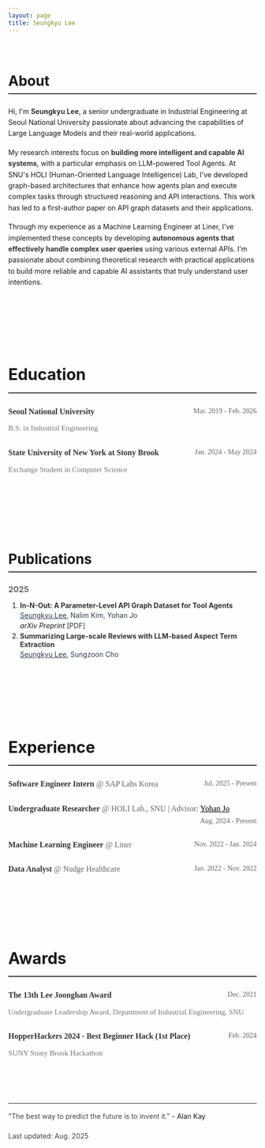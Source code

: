 ```yaml
---
layout: page
title: Seungkyu Lee
---
```


<div class="about-section" id="about">
<h1>About</h1>

<p>Hi, I'm <strong>Seungkyu Lee</strong>, a senior undergraduate in Industrial Engineering at Seoul National University passionate about advancing the capabilities of Large Language Models and their real-world applications.</p>

<p>My research interests focus on <strong>building more intelligent and capable AI systems</strong>, with a particular emphasis on LLM-powered Tool Agents. At SNU's HOLI (Human-Oriented Language Intelligence) Lab, I've developed graph-based architectures that enhance how agents plan and execute complex tasks through structured reasoning and API interactions. This work has led to a first-author paper on API graph datasets and their applications.</p>

<p>Through my experience as a Machine Learning Engineer at Liner, I've implemented these concepts by developing <strong>autonomous agents that effectively handle complex user queries</strong> using various external APIs. I'm passionate about combining theoretical research with practical applications to build more reliable and capable AI assistants that truly understand user intentions.</p>


</div>

<div class="education-section" id="education">
<h1>Education</h1>

<h3><strong>Seoul National University</strong> <span class="date">Mar. 2019 - Feb. 2026</span></h3>
<p><em>B.S. in Industrial Engineering</em></p>

<h3><strong>State University of New York at Stony Brook</strong> <span class="date">Jan. 2024 - May 2024</span></h3>
<p><em>Exchange Student in Computer Science</em></p>
</div>

<div class="publications-section" id="publications">
<h1>Publications</h1>

<h3>2025</h3>
<ol>
<li><strong>In-N-Out: A Parameter-Level API Graph Dataset for Tool Agents</strong><br>
   <em><u>Seungkyu Lee</u>, Nalim Kim, Yohan Jo</em><br>
   <i>arXiv Preprint</i> <a href="https://arxiv.org/abs/2509.01560">[PDF]</a><br></li>
<li><strong>Summarizing Large-scale Reviews with LLM-based Aspect Term Extraction</strong><br>
   <em><u>Seungkyu Lee</u>, Sungzoon Cho</em><br>
  </li>
</ol>

</div>

<div class="experience-section" id="experience">
<h1>Experience</h1>

<h3><strong>Software Engineer Intern</strong> @ SAP Labs Korea <span class="date">Jul. 2025 - Present</span></h3>

<h3><strong>Undergraduate Researcher</strong> @ HOLI Lab., SNU | Advisor: <a href="https://yohanjo.github.io/" style="text-decoration: underline; color: #006400;"> Yohan Jo</a> <span class="date">Aug. 2024 - Present</span></h3>

<h3><strong>Machine Learning Engineer</strong> @ Liner <span class="date">Nov. 2022 - Jan. 2024</span></h3>

<h3><strong>Data Analyst</strong> @ Nudge Healthcare <span class="date">Jan. 2022 - Nov. 2022</span></h3>

</div>


<div class="awards-section" id="awards">
<h1>Awards</h1>

<h3><strong>The 13th Lee Joonghan Award</strong> <span class="date">Dec. 2021</span></h3>
<p><em>Undergraduate Leadership Award, Department of Industrial Engineering, SNU</em></p>

<h3><strong>HopperHackers 2024 - Best Beginner Hack (1st Place)</strong> <span class="date">Feb. 2024</span></h3>
<p><em>SUNY Stony Brook Hackathon</em></p>

</div>

<hr>
<p><em>"The best way to predict the future is to invent it."</em> - Alan Kay</p>
<p><em>Last updated: Aug. 2025</em></p>

<style>
div[class$="-section"] {
  margin-bottom: 2.5rem;
  scroll-margin-top: 2rem;
  padding: 1.5rem 0;
}

/* First section (About) gets more top padding */
.about-section {
  padding-top: 0.5rem;
}

html {
  scroll-behavior: smooth;
}

/* Content styling for better readability - Light Mode */
body:not(.dark) em {
  color: #444;
  font-style: normal;
  font-weight: 400;
  line-height: 1.7;
}

/* Dark Mode content styling */
body.dark em {
  color: #d1d1d1;
  font-style: normal;
  font-weight: 400;
  line-height: 1.7;
}

/* Special styling for experience/education descriptions - Light Mode */
body:not(.dark) .experience-section li em,
body:not(.dark) .education-section li em,
body:not(.dark) .publications-section em,
body:not(.dark) .awards-section em {
  color: #2c3e50;
  font-style: normal;
  font-weight: 400;
}

/* Special styling for experience/education descriptions - Dark Mode */
body.dark .experience-section li em,
body.dark .education-section li em,
body.dark .publications-section em,
body.dark .awards-section em {
  color: #e8e8e8;
  font-style: normal;
  font-weight: 400;
}

/* Styling for dates - Light Mode */
body:not(.dark) .experience-section .date,
body:not(.dark) .education-section .date,
body:not(.dark) .awards-section .date {
  color: #666;
  font-style: normal;
  font-weight: 300;
  font-size: 0.9em;
  float: right;
}

/* Styling for dates - Dark Mode */
body.dark .experience-section .date,
body.dark .education-section .date,
body.dark .awards-section .date {
  color: #aaa;
  font-style: normal;
  font-weight: 300;
  font-size: 0.9em;
  float: right;
}

/* Clear float for proper layout */
.experience-section h3,
.education-section h3,
.awards-section h3 {
  overflow: hidden;
}



/* Experience section font styling - use Merriweather for content, not title */
.experience-section h3,
.experience-section p,
.experience-section em,
.experience-section strong,
.experience-section a,
.experience-section .date {
  font-family: "Merriweather", serif !important;
}

/* Education section font styling - same as Experience */
.education-section h3,
.education-section p,
.education-section em,
.education-section strong,
.education-section a,
.education-section .date {
  font-family: "Merriweather", serif !important;
}

/* Awards section font styling - same as Experience and Education */
.awards-section h3,
.awards-section p,
.awards-section em,
.awards-section strong,
.awards-section a,
.awards-section .date {
  font-family: "Merriweather", serif !important;
}

/* Publications section dark mode improvements */
body.dark .publications-section ol {
  color: #fff;
}

body.dark .publications-section li {
  color: #fff;
}

body.dark .publications-section li strong {
  color: #fff;
}

body.dark .publications-section i {
  color: #f0f0f0;
  font-style: italic;
}

body.dark .publications-section em {
  color: #e8e8e8;
}

/* Specific styling for arXiv Preprint in dark mode */
body.dark .publications-section ol li::marker {
  color: #fff;
  font-weight: bold;
}

/* Experience section advisor link styling in light mode */
body:not(.dark) .experience-section a {
  color: #000 !important;
  text-decoration: underline;
}

/* Experience section advisor link styling in dark mode */
body.dark .experience-section a {
  color: #fff !important;
  text-decoration: underline;
}

/* Experience section font size and readability matching Publications */
.experience-section {
  font-size: 16px;
  line-height: 1.7;
}

.experience-section h3 {
  font-size: 16px;
  line-height: 1.6;
  font-weight: 400;
  margin-bottom: 0.8rem;
}

.experience-section h3 strong {
  font-weight: 600;
  color: inherit;
}

.experience-section p {
  font-size: 16px;
  line-height: 1.6;
  margin-top: 0.5rem;
  margin-bottom: 1.5rem;
}

/* Education section font size and styling - same as Experience */
.education-section {
  font-size: 16px;
  line-height: 1.7;
}

.education-section h3 {
  font-size: 16px;
  line-height: 1.6;
  font-weight: 400;
  margin-bottom: 0.8rem;
}

.education-section h3 strong {
  font-weight: 600;
  color: inherit;
}

.education-section p {
  font-size: 16px;
  line-height: 1.6;
  margin-top: 0.5rem;
  margin-bottom: 1.5rem;
}

/* Awards section font size and styling - same as Experience and Education */
.awards-section {
  font-size: 16px;
  line-height: 1.7;
}

.awards-section h3 {
  font-size: 16px;
  line-height: 1.6;
  font-weight: 400;
  margin-bottom: 0.8rem;
}

.awards-section h3 strong {
  font-weight: 600;
  color: inherit;
}

.awards-section p {
  font-size: 16px;
  line-height: 1.6;
  margin-top: 0.5rem;
  margin-bottom: 1.5rem;
}

/* Styling for job titles/majors/organizations under institution names - Light Mode */
body:not(.dark) .experience-section p em,
body:not(.dark) .education-section p em,
body:not(.dark) .awards-section p em {
  color: #777;
  font-style: normal;
  font-weight: 400;
  font-size: 0.95em;
}

/* Styling for job titles/majors/organizations under institution names - Dark Mode */
body.dark .experience-section p em,
body.dark .education-section p em,
body.dark .awards-section p em {
  color: #bbb;
  font-style: normal;
  font-weight: 400;
  font-size: 0.95em;
}

/* Section specific styling - Light Mode */
body:not(.dark) h1 {
  border-bottom: 2px solid #333;
  padding-bottom: 0.5rem;
  margin-bottom: 1.5rem;
}

body:not(.dark) h2 {
  color: #555;
  margin-top: 2rem;
  margin-bottom: 1rem;
}

body:not(.dark) h3 {
  color: #666;
  margin-bottom: 0.5rem;
  margin-top: 1.5rem;
}

/* Section specific styling - Dark Mode */
body.dark h1 {
  border-bottom: 2px solid #ccc;
  padding-bottom: 0.5rem;
  margin-bottom: 1.5rem;
}

body.dark h2 {
  color: #fff;
  margin-top: 2rem;
  margin-bottom: 1rem;
}

body.dark h3 {
  color: #ddd;
  margin-bottom: 0.5rem;
  margin-top: 1.5rem;
}

/* Links styling - Light Mode */
body:not(.dark) a {
  color: #333;
  text-decoration: none;
}

body:not(.dark) a:hover {
  color: #000;
  text-decoration: underline;
}

/* Links styling - Dark Mode */
body.dark a {
  color: #ddd;
  text-decoration: none;
}

body.dark a:hover {
  color: #fff;
  text-decoration: underline;
}

/* Lists styling */
ul, ol {
  margin-bottom: 1rem;
}

li {
  margin-bottom: 0.3rem;
}

/* Emphasis styling for template fields - Light Mode */
body:not(.dark) strong {
  color: #333;
}

/* Emphasis styling for template fields - Dark Mode */
body.dark strong {
  color: #f0f0f0;
}

/* Spacing */
p {
  margin-bottom: 1rem;
  line-height: 1.6;
}
</style>
